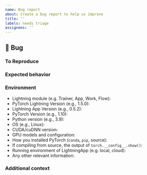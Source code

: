 ```yaml
---
name: Bug report
about: Create a bug report to help us improve
title: ''
labels: needs triage
assignees: ''
---
```


## 🐛 Bug

<!-- A clear and concise description of the bug. -->

### To Reproduce

<!--
Please reproduce using the BoringModel!

You can use the following Colab link:
https://colab.research.google.com/github/Lightning-AI/lightning/blob/master/examples/pl_bug_report/bug_report_model.ipynb
IMPORTANT: has to be public.

or this simple template:
https://github.com/Lightning-AI/lightning/blob/master/examples/pl_bug_report/bug_report_model.py

If you could not reproduce using the BoringModel and still think there's a bug, please post here
but remember, bugs with code are fixed faster!
-->

### Expected behavior

<!-- FILL IN -->

### Environment

<!--
Please copy and paste the output from our environment collection script:
https://raw.githubusercontent.com/Lightning-AI/lightning/master/requirements/collect_env_details.py
(For security purposes, please check the contents of the script before running it)

You can get the script and run it with:
```bash
wget https://raw.githubusercontent.com/Lightning-AI/lightning/master/requirements/collect_env_details.py
python collect_env_details.py
```

You can also fill out the list below manually.
-->

- Lightning module (e.g. Trainer, App, Work, Flow):
- PyTorch Lightning Version (e.g., 1.5.0):
- Lightning App Version (e.g., 0.5.2):
- PyTorch Version (e.g., 1.10):
- Python version (e.g., 3.9):
- OS (e.g., Linux):
- CUDA/cuDNN version:
- GPU models and configuration:
- How you installed PyTorch (`conda`, `pip`, source):
- If compiling from source, the output of `torch.__config__.show()`:
- Running environment of LightningApp (e.g. local, cloud):
- Any other relevant information:

### Additional context

<!-- Add any other context about the problem here. -->
